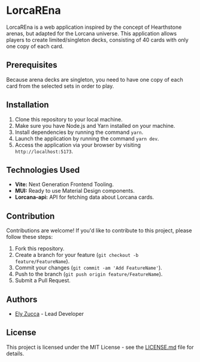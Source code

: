 # LorcaREna

LorcaREna is a web application inspired by the concept of Hearthstone arenas, but adapted for the Lorcana universe. This application allows players to create limited/singleton decks, consisting of 40 cards with only one copy of each card.

## Prerequisites

Because arena decks are singleton, you need to have one copy of each card from the selected sets in order to play.

## Installation

1. Clone this repository to your local machine.
2. Make sure you have Node.js and Yarn installed on your machine.
3. Install dependencies by running the command `yarn`.
4. Launch the application by running the command `yarn dev`.
5. Access the application via your browser by visiting `http://localhost:5173`.

## Technologies Used

- **Vite:** Next Generation Frontend Tooling.
- **MUI:** Ready to use Material Design components.
- **Lorcana-api:** API for fetching data about Lorcana cards.

## Contribution

Contributions are welcome! If you'd like to contribute to this project, please follow these steps:

1. Fork this repository.
2. Create a branch for your feature (`git checkout -b feature/FeatureName`).
3. Commit your changes (`git commit -am 'Add FeatureName'`).
4. Push to the branch (`git push origin feature/FeatureName`).
5. Submit a Pull Request.

## Authors

- [Ely Zucca](https://github.com/zyle87) - Lead Developer

## License

This project is licensed under the MIT License - see the [LICENSE.md](LICENSE.md) file for details.
